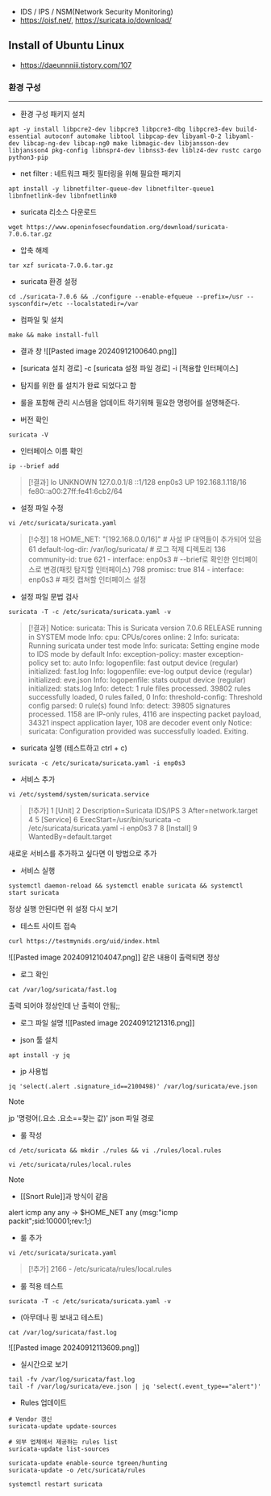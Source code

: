 - IDS / IPS / NSM(Network Security Monitoring)
- https://oisf.net/, https://suricata.io/download/

## Install of Ubuntu Linux
- https://daeunnniii.tistory.com/107
### 환경 구성
---
- 환경 구성 패키지 설치
```
apt -y install libpcre2-dev libpcre3 libpcre3-dbg libpcre3-dev build-essential autoconf automake libtool libpcap-dev libyaml-0-2 libyaml-dev libcap-ng-dev libcap-ng0 make libmagic-dev libjansson-dev libjansson4 pkg-config libnspr4-dev libnss3-dev liblz4-dev rustc cargo python3-pip
```

- net filter : 네트워크 패킷 필터링을 위해 필요한 패키지
```
apt install -y libnetfilter-queue-dev libnetfilter-queue1 libnfnetlink-dev libnfnetlink0
```

- suricata 리소스 다운로드
```
wget https://www.openinfosecfoundation.org/download/suricata-7.0.6.tar.gz
```

- 압축 해제
```
tar xzf suricata-7.0.6.tar.gz
```

- suricata 환경 설정
```
cd ./suricata-7.0.6 && ./configure --enable-efqueue --prefix=/usr --sysconfdir=/etc --localstatedir=/var
```

- 컴파일 및 설치
```
make && make install-full
```

- 결과 창
![[Pasted image 20240912100640.png]]
- [suricata 설치 경로] -c [suricata 설정 파일 경로] -i [적용할 인터페이스]
- 탐지를 위한 룰 설치가 완료 되었다고 함
- 룰을 포함해 관리 시스템을 업데이트 하기위해 필요한 명령어를 설명해준다.

- 버전 확인
```
suricata -V
```

- 인터페이스 이름 확인
```
ip --brief add
```
> [!결과]
lo               UNKNOWN        127.0.0.1/8 ::1/128
enp0s3           UP             192.168.1.118/16 fe80::a00:27ff:fe41:6cb2/64

- 설정 파일 수정
```
vi /etc/suricata/suricata.yaml
```
> [!수정]
 18     HOME_NET: "[192.168.0.0/16]" # 사설 IP 대역들이 추가되어 있음
 61 default-log-dir: /var/log/suricata/ # 로그 적제 디렉토리
 136       community-id: true
 621   - interface: enp0s3 # --brief로 확인한 인터페이스로 변경(패킷 탐지할 인터페이스)
 798       promisc: true
 814   - interface: enp0s3 # 패킷 캡쳐할 인터페이스 설정
 
- 설정 파일 문법 검사
```
suricata -T -c /etc/suricata/suricata.yaml -v
```
> [!결과]
Notice: suricata: This is Suricata version 7.0.6 RELEASE running in SYSTEM mode
Info: cpu: CPUs/cores online: 2
Info: suricata: Running suricata under test mode
Info: suricata: Setting engine mode to IDS mode by default
Info: exception-policy: master exception-policy set to: auto
Info: logopenfile: fast output device (regular) initialized: fast.log
Info: logopenfile: eve-log output device (regular) initialized: eve.json
Info: logopenfile: stats output device (regular) initialized: stats.log
Info: detect: 1 rule files processed. 39802 rules successfully loaded, 0 rules failed, 0
Info: threshold-config: Threshold config parsed: 0 rule(s) found
Info: detect: 39805 signatures processed. 1158 are IP-only rules, 4116 are inspecting packet payload, 34321 inspect application layer, 108 are decoder event only
Notice: suricata: Configuration provided was successfully loaded. Exiting.

- suricata 실행 (테스트하고 ctrl + c)
```
suricata -c /etc/suricata/suricata.yaml -i enp0s3
```

- 서비스 추가
```
vi /etc/systemd/system/suricata.service
```
> [!추가]
  1 [Unit]
  2 Description=Suricata IDS/IPS
  3 After=network.target
  4
  5 [Service]
  6 ExecStart=/usr/bin/suricata -c /etc/suricata/suricata.yaml -i enp0s3
  7
  8 [Install]
  9 WantedBy=default.target
  
  새로운 서비스를 추가하고 싶다면 이 방법으로 추가

- 서비스 실행
```
systemctl daemon-reload && systemctl enable suricata && systemctl start suricata
```
정상 실행 안된다면 위 설정 다시 보기

- 테스트 사이트 접속
```
curl https://testmynids.org/uid/index.html
```
![[Pasted image 20240912104047.png]]
같은 내용이 출력되면 정상

- 로그 확인
```
cat /var/log/suricata/fast.log
```
출력 되어야 정상인데 난 출력이 안됨;;

- 로그 파일 설명
![[Pasted image 20240912121316.png]]

- json 툴 설치
```
apt install -y jq
```

- jp 사용법
```
jq 'select(.alert .signature_id==2100498)' /var/log/suricata/eve.json
```

> [!Note]
> jp '명령어(.요소 .요소\==찾는 값)' json 파일 경로

- 룰 작성
```
cd /etc/suricata && mkdir ./rules && vi ./rules/local.rules
```
```
vi /etc/suricata/rules/local.rules
```
> [!Note]
> - [[Snort Rule]]과 방식이 같음
> 
> alert icmp any any -> $HOME_NET any (msg:"icmp packit";sid:100001;rev:1;)

- 룰 추가
```
vi /etc/suricata/suricata.yaml
```
> [!추가]
> 2166   - /etc/suricata/rules/local.rules

- 룰 적용 테스트
```
suricata -T -c /etc/suricata/suricata.yaml -v
```

- (아무데나 핑 보내고 테스트)
```
cat /var/log/suricata/fast.log
```
![[Pasted image 20240912113609.png]]

- 실시간으로 보기
```
tail -fv /var/log/suricata/fast.log
tail -f /var/log/suricata/eve.json | jq 'select(.event_type=="alert")'
```

- Rules 업데이트
```
# Vendor 갱신
suricata-update update-sources

# 외부 업체에서 제공하는 rules list
suricata-update list-sources

suricata-update enable-source tgreen/hunting
suricata-update -o /etc/suricata/rules

systemctl restart suricata
```
